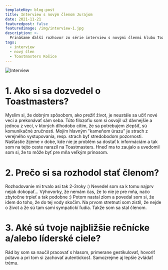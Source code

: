 ```yaml
---
templateKey: blog-post
title: Interview s novým členom Jurajom
date: 2021-11-21
featuredpost: false
featuredimage: /img/interview-1.jpg
description: >-
  Prinášame ďalší rozhovor zo série interview s novými členmi klubu Toastmasters Košice.
tags:
  - interview
  - nový člen
  - Toastmasters Košice
---
```

![Interview](/img/interview-1.jpg)

# 1. Ako si sa dozvedel o Toastmasters?
Myslím si, že dobrým spôsobom, ako prežiť život, je neustále sa učiť nové veci a prekonávať sám seba. Túto filozofiu som si osvojil už dávnejšie a jednou z vecí, v ktorých dlhodobo cítim, že sa potrebujem zlepšiť, sú komunikačné zručnosti. Mojím hlavným "kameňom úrazu" je strach z verejného vystupovania, resp. strach byť stredobodom pozornosti. 
Našťastie žijeme v dobe, kde nie je problém sa dostať k informáciám a tak som na tejto ceste narazil na Toastmasters. Hneď ma to zaujalo a uvedomil som si, že to môže byť pre mňa veľkým prínosom.

# 2. Prečo si sa rozhodol stať členom? 
Rozhodovanie mi trvalo asi tak 2-3roky :) Nevedel som sa k tomu najprv nejak dokopať... Výhovorky, že nemám čas, že to nie je pre mňa, načo zbytočne trpieť a tak podobne :) 
Potom nastal zlom a povedal som si, že idem do toho, že do tej vody skočím. Na prvom stretnutí som zistil, že nejde o život a že sú tam samí sympatickí ľudia. Takže som sa stal členom.

# 3. Aké sú tvoje najbližšie rečnícke a/alebo líderské ciele?
Rád by som sa naučil pracovať s hlasom, primerane gestikulovať, hovoriť pútavo a pri tom si zachovať autentickosť. Samozrejme aj lepšie zvládať trému.
